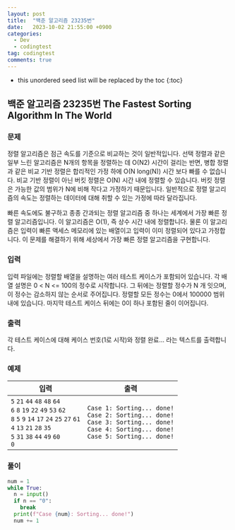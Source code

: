```yaml
---
layout: post
title:  "백준 알고리즘 23235번"
date:   2023-10-02 21:55:00 +0900
categories:
  - Dev
  - codingtest
tag: codingtest
comments: true
---
```


* this unordered seed list will be replaced by the toc
{:toc}

## 백준 알고리즘 23235번 The Fastest Sorting Algorithm In The World

### 문제

정렬 알고리즘은 점근 속도를 기준으로 비교하는 것이 일반적입니다. 선택 정렬과 같은 일부 느린 알고리즘은 N개의 항목을 정렬하는 데 O(N2) 시간이 걸리는 반면, 병합 정렬과 같은 비교 기반 정렬은 합리적인 가정 하에 O(N long(N)) 시간 보다 빠를 수 없습니다. 비교 기반 정렬이 아닌 버킷 정렬은 O(N) 시간 내에 정렬할 수 있습니다. 버킷 정렬은 가능한 값의 범위가 N에 비해 작다고 가정하기 때문입니다. 일반적으로 정렬 알고리즘의 속도는 정렬하는 데이터에 대해 취할 수 있는 가정에 따라 달라집니다.

빠른 속도에도 불구하고 종종 간과되는 정렬 알고리즘 중 하나는 세계에서 가장 빠른 정렬 알고리즘입니다. 이 알고리즘은 O(1), 즉 상수 시간 내에 정렬합니다. 물론 이 알고리즘은 입력이 빠른 액세스 메모리에 있는 배열이고 입력이 이미 정렬되어 있다고 가정합니다. 이 문제를 해결하기 위해 세상에서 가장 빠른 정렬 알고리즘을 구현합니다.

### 입력

입력 파일에는 정렬할 배열을 설명하는 여러 테스트 케이스가 포함되어 있습니다. 각 배열 설명은 0 < N <= 100의 정수로 시작합니다. 그 뒤에는 정렬할 정수가 N 개 잇으며, 이 정수는 감소하지 않는 순서로 주어집니다. 정렬할 모든 정수는 0에서 100000 범위 내에 있습니다. 마지막 테스트 케이스 뒤에는 0이 하나 포함된 줄이 이어집니다.

### 출력

각 테스트 케이스에 대해 케이스 번호(1로 시작)와 정렬 완료... 라는 텍스트를 출력합니다.

### 예제

| 입력 | 출력 |
| --- | --- |
| `5` `21` `44` `48` `48` `64` <br/> `6` `8` `19` `22` `49` `53` `62` <br/> `8` `5` `9` `14` `17` `24` `25` `27` `61` <br/> `4` `13` `21` `28` `35` <br/> `5` `31` `38` `44` `49` `60` <br/> `0` | `Case 1: Sorting... done!` <br/> `Case 2: Sorting... done!` <br/> `Case 3: Sorting... done!` <br/> `Case 4: Sorting... done!` <br/> `Case 5: Sorting... done!` |

### 풀이

```py
num = 1
while True:
  n = input()
  if n == "0":
    break
  print(f"Case {num}: Sorting... done!")
  num += 1
```

